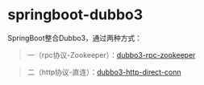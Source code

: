 # springboot-dubbo3
SpringBoot整合Dubbo3，通过两种方式：

> 一（rpc协议-Zookeeper）：[dubbo3-rpc-zookeeper](dubbo3-rpc-zookeeper)

> 二（http协议-直连）：[dubbo3-http-direct-conn](dubbo3-http-direct-conn)
